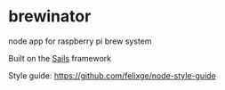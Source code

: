 # brewinator

node app for raspberry pi brew system


Built on the [Sails](http://sailsjs.org) framework


Style guide: https://github.com/felixge/node-style-guide

